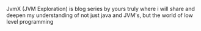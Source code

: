 JvmX (JVM Exploration) is blog series by yours truly where i will share and
deepen my understanding of not just java and JVM's, but the world of low level programming

